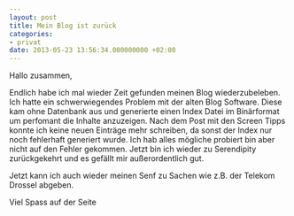 ```yaml
---
layout: post
title: Mein Blog ist zurück
categories: 
- privat
date: 2013-05-23 13:56:34.000000000 +02:00
---
```

Hallo zusammen,

Endlich habe ich mal wieder Zeit gefunden meinen Blog wiederzubeleben.
Ich hatte ein schwerwiegendes Problem mit der alten Blog Software. Diese kam ohne Datenbank aus und generierte einen Index Datei im Binärformat um perfomant die Inhalte anzuzeigen. Nach dem Post mit den Screen Tipps konnte ich keine neuen Einträge mehr schreiben, da sonst der Index nur noch fehlerhaft generiert wurde. Ich hab alles mögliche probiert bin aber nicht auf den Fehler gekommen. Jetzt bin ich wieder zu Serendipity zurückgekehrt und es gefällt mir außerordentlich gut.

Jetzt kann ich auch wieder meinen Senf zu Sachen wie z.B. der Telekom Drossel abgeben.

Viel Spass auf der Seite

